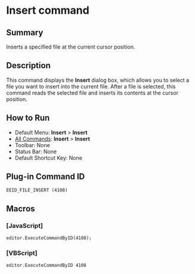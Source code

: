 # Insert command

## Summary

Inserts a specified file at the current cursor position.

## Description

This command displays the **Insert** dialog box, which allows you to
select a file you want to insert into the current file. After a file is selected, this command
reads the selected file and inserts its contents at the cursor position.

## How to Run

- Default Menu: **Insert** \> **Insert**
- [All Commands](../tools/all_commands): **Insert** \> **Insert**
- Toolbar: None
- Status Bar: None
- Default Shortcut Key: None

## Plug-in Command ID

```
EEID_FILE_INSERT (4108)```

## Macros

### \[JavaScript\]

```
editor.ExecuteCommandByID(4108);
```

### \[VBScript\]

```
editor.ExecuteCommandByID 4108
```
